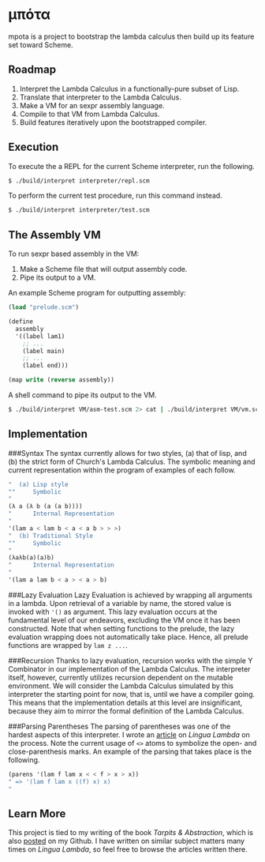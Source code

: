 μπότα
=====
mpota is a project to bootstrap the lambda calculus then build up its feature set toward Scheme.

Roadmap
-------
1. Interpret the Lambda Calculus in a functionally-pure subset of Lisp.
2. Translate that interpreter to the Lambda Calculus.
3. Make a VM for an sexpr assembly language.
4. Compile to that VM from Lambda Calculus.
5. Build features iteratively upon the bootstrapped compiler.

Execution
---------
To execute the a REPL for the current Scheme interpreter, run the following.

```sh
$ ./build/interpret interpreter/repl.scm
```

To perform the current test procedure, run this command instead.

```sh
$ ./build/interpret interpreter/test.scm
```

The Assembly VM
---------------
To run sexpr based assembly in the VM:

1. Make a Scheme file that will output assembly code.
2. Pipe its output to a VM.

An example Scheme program for outputting assembly:

```scheme
(load "prelude.scm")

(define 
  assembly 
  '((label lam1)
    ;; ...
    (label main)
    ;; ...
    (label end)))

(map write (reverse assembly))
```

A shell command to pipe its output to the VM.

```sh
$ ./build/interpret VM/asm-test.scm 2> cat | ./build/interpret VM/vm.scm
```

Implementation
--------------
###Syntax
The syntax currently allows for two styles, (a) that of lisp, and (b) the strict form of Church's Lambda Calculus. The symbolic meaning and current representation within the program of examples of each follow.

```scheme
"  (a) Lisp style
""     Symbolic
"
(λ a (λ b (a (a b))))
"      Internal Representation
"
'(lam a < lam b < a < a b > > >)
"  (b) Traditional Style
""     Symbolic
"
(λaλb(a)(a)b)
"      Internal Representation
"
'(lam a lam b < a > < a > b)
```

###Lazy Evaluation
Lazy Evaluation is achieved by wrapping all arguments in a lambda. Upon retrieval of a variable by name, the stored value is invoked with `'()` as argument. This lazy evaluation occurs at the fundamental level of our endeavors, excluding the VM once it has been constructed.
Note that when setting functions to the prelude, the lazy evaluation wrapping does not automatically take place. Hence, all prelude functions are wrapped by `lam z ...`.

###Recursion
Thanks to lazy evaluation, recursion works with the simple Y Combinator in our implementation of the Lambda Calculus. The interpreter itself, however, currently utilizes recursion dependent on the mutable environment.
We will consider the Lambda Calculus simulated by this interpreter the starting point for now, that is, until we have a compiler going. This means that the implementation details at this level are insignificant, because they aim to mirror the formal definition of the Lambda Calculus.

###Parsing Parentheses
The parsing of parentheses was one of the hardest aspects of this interpreter. I wrote an [article][1] on *Lingua Lambda* on the process. Note the current usage of `<>` atoms to symbolize the open- and close-parenthesis marks. An example of the parsing that takes place is the following.

```scheme
(parens '(lam f lam x < < f > x > x))
" => '(lam f lam x ((f) x) x)
"
```

Learn More
----------
This project is tied to my writing of the book *Tarpits & Abstraction*, which is also [posted][2] on my Github. I have written on similar subject matters many times on *Lingua Lambda*, so feel free to browse the articles written there.

[1]: http://lingualambda.com/style/functional/2013/08/08/imperative-and-declarative.html
[2]: https://github.com/mattneary/Tarpits-Abstraction